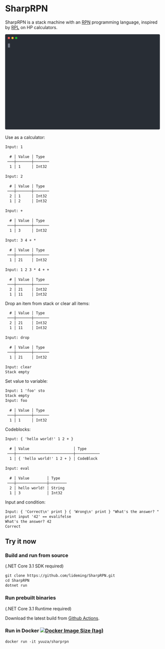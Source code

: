 # SharpRPN

SharpRPN is a stack machine with an [RPN](https://en.wikipedia.org/wiki/Reverse_Polish_notation) programming language,
inspired by [RPL](https://en.wikipedia.org/wiki/RPL_(programming_language)) on HP calculators.

![SharpRPN image](assets/demo.svg)

Use as a calculator:
```
Input: 1
                     
  # │ Value │ Type   
 ───┼───────┼─────── 
  1 │ 1     │ Int32  
                     
Input: 2
                     
  # │ Value │ Type   
 ───┼───────┼─────── 
  2 │ 1     │ Int32  
  1 │ 2     │ Int32  
                     
Input: +
                     
  # │ Value │ Type   
 ───┼───────┼─────── 
  1 │ 3     │ Int32  
                     
Input: 3 4 + *
                     
  # │ Value │ Type   
 ───┼───────┼─────── 
  1 │ 21    │ Int32  
                     
Input: 1 2 3 * 4 + +
                     
  # │ Value │ Type   
 ───┼───────┼─────── 
  2 │ 21    │ Int32  
  1 │ 11    │ Int32  
```

Drop an item from stack or clear all items:

```
  # │ Value │ Type   
 ───┼───────┼─────── 
  2 │ 21    │ Int32  
  1 │ 11    │ Int32  
                     
Input: drop
                     
  # │ Value │ Type   
 ───┼───────┼─────── 
  1 │ 21    │ Int32  
                     
Input: clear
Stack empty
```

Set value to variable:
```
Input: 1 'foo' sto
Stack empty
Input: foo
                     
  # │ Value │ Type   
 ───┼───────┼─────── 
  1 │ 1     │ Int32  
```

Codeblocks:
```
Input: { 'hello world!' 1 2 + }
                                            
  # │ Value                    │ Type       
 ───┼──────────────────────────┼─────────── 
  1 │ { 'hello world!' 1 2 + } │ CodeBlock  
                                            
Input: eval
                             
  # │ Value        │ Type    
 ───┼──────────────┼──────── 
  2 │ hello world! │ String  
  1 │ 3            │ Int32   
```

Input and condition:
```
Input: { 'Correct\n' print } { 'Wrong\n' print } "What's the answer? " print input '42' == evalifelse
What's the answer? 42                   
Correct
```


## Try it now

### Build and run from source

(.NET Core 3.1 SDK required)

```shell
git clone https://github.com/lideming/SharpRPN.git
cd SharpRPN
dotnet run
```

### Run prebuilt binaries

(.NET Core 3.1 Runtime required)

Download the latest build from [Github Actions](https://github.com/lideming/SharpRPN/actions).

### Run in Docker [![Docker Image Size (tag)](https://img.shields.io/docker/image-size/yuuza/sharprpn/latest?label=yuuza%2Fsharprpn%3Alatest)](https://hub.docker.com/r/yuuza/sharprpn)

```shell
docker run -it yuuza/sharprpn
```
